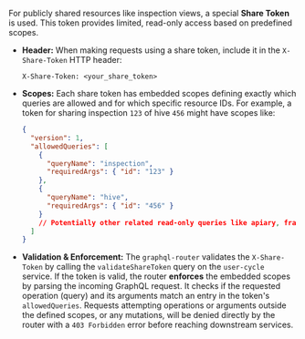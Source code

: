 For publicly shared resources like inspection views, a special **Share Token** is used. This token provides limited, read-only access based on predefined scopes.

-   **Header:** When making requests using a share token, include it in the `X-Share-Token` HTTP header:
    ```
    X-Share-Token: <your_share_token>
    ```
-   **Scopes:** Each share token has embedded scopes defining exactly which queries are allowed and for which specific resource IDs. For example, a token for sharing inspection `123` of hive `456` might have scopes like:
    ```json
    {
      "version": 1,
      "allowedQueries": [
        {
          "queryName": "inspection",
          "requiredArgs": { "id": "123" }
        },
        {
          "queryName": "hive",
          "requiredArgs": { "id": "456" }
        }
        // Potentially other related read-only queries like apiary, frames, etc.
      ]
    }
    ```
-   **Validation & Enforcement:** The `graphql-router` validates the `X-Share-Token` by calling the `validateShareToken` query on the `user-cycle` service. If the token is valid, the router **enforces** the embedded scopes by parsing the incoming GraphQL request. It checks if the requested operation (query) and its arguments match an entry in the token's `allowedQueries`. Requests attempting operations or arguments outside the defined scopes, or any mutations, will be denied directly by the router with a `403 Forbidden` error before reaching downstream services.